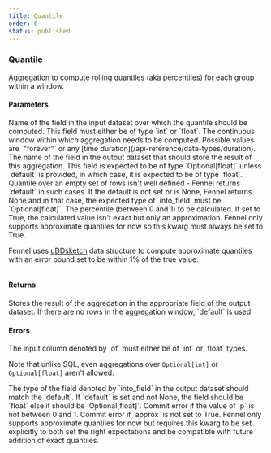 ```yaml
---
title: Quantile
order: 0
status: published
---
```

### Quantile
Aggregation to compute rolling quantiles (aka percentiles) for each group 
within a window. 

#### Parameters
<Expandable title="of" type="str">
Name of the field in the input dataset over which the quantile should be computed.
This field must either be of type `int` or `float`.
</Expandable>

<Expandable title="window" type="Window">
The continuous window within which aggregation needs to be computed. Possible 
values are `"forever"` or any [time duration](/api-reference/data-types/duration).
</Expandable>

<Expandable title="into_field" type="str">
The name of the field in the output dataset that should store the result of this
aggregation. This field is expected to be of type `Optional[float]` unless `default`
is provided, in which case, it is expected to be of type `float`.
</Expandable>

<Expandable title="default" type="Optional[float]">
Quantile over an empty set of rows isn't well defined - Fennel returns `default`
in such cases. If the default is not set or is None, Fennel returns None and in
that case, the expected type of `into_field` must be `Optional[float]`.
</Expandable>


<Expandable title="p" type="float">
The percentile (between 0 and 1) to be calculated.
</Expandable>

<Expandable title="approx" type="bool" defaultVal="False">
If set to True, the calculated value isn't exact but only an approximation. Fennel
only supports approximate quantiles for now so this kwarg must always be set to
True.

Fennel uses [uDDsketch](https://arxiv.org/pdf/2004.08604.pdf) data 
structure to compute approximate quantiles with an error bound set to be within
1% of the true value.
</Expandable>

<pre snippet="api-reference/aggregations/quantile#basic" status="success" 
    message="Median in rolling windows of 1 day & 1 week">
</pre>

#### Returns
<Expandable type="Union[float, Optional[float]]">
Stores the result of the aggregation in the appropriate field of the output 
dataset. If there are no rows in the aggregation window, `default` is used.
</Expandable>


#### Errors
<Expandable title="Quantile on non int/float types">
The input column denoted by `of` must either be of `int` or `float` types. 

Note that unlike SQL, even aggregations over `Optional[int]` or `Optional[float]` 
aren't allowed.
</Expandable>

<Expandable title="Types of output & default don't match">
The type of the field denoted by `into_field` in the output dataset should match 
the `default`. If `default` is set and not None, the field should be `float` else
it should be `Optional[float]`.
</Expandable>

<Expandable title="Invalid p value">
Commit error if the value of `p` is not between 0 and 1.
</Expandable>

<Expandable title="Approximate is not set to true">
Commit error if `approx` is not set to True. Fennel only supports approximate
quantiles for now but requires this kwarg to be set explicitly to both set the
right expectations and be compatible with future addition of exact quantiles.
</Expandable>

<pre snippet="api-reference/aggregations/quantile#incorrect_type" status="error" 
    message="Can not take quantile over string, only int or float">
</pre>
<pre snippet="api-reference/aggregations/quantile#invalid_default" status="error" 
    message="Default is not specified, so the output field should be Optional[float]">
</pre>
<pre snippet="api-reference/aggregations/quantile#incorrect_p" status="error" 
    message="p is invalid, can only be between [0, 1]">
</pre>
